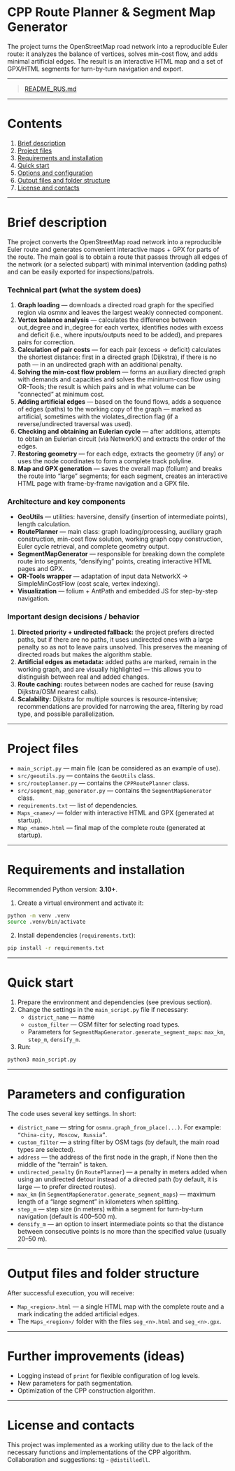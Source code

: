 # CPP Route Planner & Segment Map Generator

The project turns the OpenStreetMap road network into a reproducible Euler route: it analyzes the balance of vertices, solves min-cost flow, and adds minimal artificial edges.
The result is an interactive HTML map and a set of GPX/HTML segments for turn-by-turn navigation and export.


---

> [README_RUS.md](README_RUS.md)

---

# Contents

1. [Brief description](#brief-description)
2. [Project files](#project-files)
3. [Requirements and installation](#requirements-and-installation)
4. [Quick start](#quick-start)
5. [Options and configuration](#options-and-configuration)
6. [Output files and folder structure](#output-files-and-folder-structure)
7. [License and contacts](#license-and-contacts)

---

# Brief description

The project converts the OpenStreetMap road network into a reproducible Euler route and generates convenient interactive maps + GPX for parts of the route. The main goal is to obtain a route that passes through all edges of the network (or a selected subpart) with minimal intervention (adding paths) and can be easily exported for inspections/patrols.

### Technical part (what the system does)

1. **Graph loading** — downloads a directed road graph for the specified region via osmnx and leaves the largest weakly connected component.
2. **Vertex balance analysis** — calculates the difference between out_degree and in_degree for each vertex, identifies nodes with excess and deficit (i.e., where inputs/outputs need to be added), and prepares pairs for correction.
3. **Calculation of pair costs** — for each pair (excess → deficit) calculates the shortest distance: first in a directed graph (Dijkstra), if there is no path — in an undirected graph with an additional penalty.
4. **Solving the min-cost flow problem** — forms an auxiliary directed graph with demands and capacities and solves the minimum-cost flow using OR-Tools; the result is which pairs and in what volume can be “connected” at minimum cost.
5. **Adding artificial edges** — based on the found flows, adds a sequence of edges (paths) to the working copy of the graph — marked as artificial, sometimes with the violates_direction flag (if a reverse/undirected traversal was used).
6. **Checking and obtaining an Eulerian cycle** — after additions, attempts to obtain an Eulerian circuit (via NetworkX) and extracts the order of the edges.
7. **Restoring geometry** — for each edge, extracts the geometry (if any) or uses the node coordinates to form a complete track polyline.
8. **Map and GPX generation** — saves the overall map (folium) and breaks the route into “large” segments; for each segment, creates an interactive HTML page with frame-by-frame navigation and a GPX file.

### Architecture and key components

- **GeoUtils** — utilities: haversine, densify (insertion of intermediate points), length calculation.
- **RoutePlanner** — main class: graph loading/processing, auxiliary graph construction, min-cost flow solution, working graph copy construction, Euler cycle retrieval, and complete geometry output.
- **SegmentMapGenerator** — responsible for breaking down the complete route into segments, “densifying” points, creating interactive HTML pages and GPX.
- **OR-Tools wrapper** — adaptation of input data NetworkX → SimpleMinCostFlow (cost scale, vertex indexing).
- **Visualization** — folium + AntPath and embedded JS for step-by-step navigation.

### Important design decisions / behavior

1. **Directed priority + undirected fallback:** the project prefers directed paths, but if there are no paths, it uses undirected ones with a large penalty so as not to leave pairs unsolved. This preserves the meaning of directed roads but makes the algorithm stable.
2. **Artificial edges as metadata:** added paths are marked, remain in the working graph, and are visually highlighted — this allows you to distinguish between real and added changes.
3. **Route caching:** routes between nodes are cached for reuse (saving Dijkstra/OSM nearest calls).
4. **Scalability:** Dijkstra for multiple sources is resource-intensive; recommendations are provided for narrowing the area, filtering by road type, and possible parallelization.

---

# Project files

* `main_script.py` — main file (can be considered as an example of use).
* `src/geoutils.py` — contains the `GeoUtils` class.
* `src/routeplanner.py` — contains the `CPPRoutePlanner` class.
* `src/segment_map_generator.py` — contains the `SegmentMapGenerator` class.
* `requirements.txt` — list of dependencies.
* `Maps_<name>/` — folder with interactive HTML and GPX (generated at startup).
* `Map_<name>.html` — final map of the complete route (generated at startup).

---

# Requirements and installation

Recommended Python version: **3.10+**.

1. Create a virtual environment and activate it:

```bash
python -m venv .venv
source .venv/bin/activate
```

2. Install dependencies (`requirements.txt`):

```bash
pip install -r requirements.txt
```

---

# Quick start

1. Prepare the environment and dependencies (see previous section).
2. Change the settings in the `main_script.py` file if necessary:
   * `district_name` — name
   * `custom_filter` — OSM filter for selecting road types.
   * Parameters for `SegmentMapGenerator.generate_segment_maps`: `max_km`, `step_m`, `densify_m`.
4. Run:

```bash
python3 main_script.py
```

---

# Parameters and configuration

The code uses several key settings. In short:

* `district_name` — string for `osmnx.graph_from_place(...)`. For example: `“China-city, Moscow, Russia”`.
* `custom_filter` — a string filter by OSM tags (by default, the main road types are selected).
* `address` — the address of the first node in the graph, if None then the middle of the "terrain" is taken.
* `undirected_penalty` (in `RoutePlanner`) — a penalty in meters added when using an undirected detour instead of a directed path (by default, it is large — to prefer directed routes).
* `max_km` (in `SegmentMapGenerator.generate_segment_maps`) — maximum length of a “large segment” in kilometers when splitting.
* `step_m` — step size (in meters) within a segment for turn-by-turn navigation (default is 400–500 m).
* `densify_m` — an option to insert intermediate points so that the distance between consecutive points is no more than the specified value (usually 20–50 m).

---

# Output files and folder structure

After successful execution, you will receive:

* `Map_<region>.html` — a single HTML map with the complete route and a mark indicating the added artificial edges.
* The `Maps_<region>/` folder with the files `seg_<n>.html` and `seg_<n>.gpx`.

---

# Further improvements (ideas)

* Logging instead of `print` for flexible configuration of log levels.
* New parameters for path segmentation.
* Optimization of the CPP construction algorithm.

---

# License and contacts

This project was implemented as a working utility due to the lack of the necessary functions and implementations of the CPP algorithm. 
Collaboration and suggestions: tg - `@distilledll`.